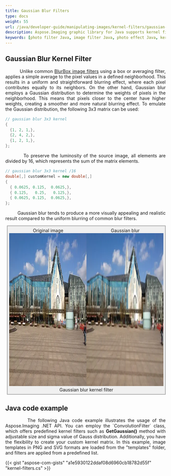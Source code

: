 ```yaml
---
title: Gaussian Blur Filters
type: docs
weight: 55
url: /java/developer-guide/manipulating-images/kernel-filters/gaussian-blur-filter/
description: Aspose.Imaging graphic library for Java supports kernel filters such Gaussian Blur as well as custom kernels.
keywords: [photo filter Java, image filter Java, photo effect Java, kernel filter, blur image, blur filter, Gaussian blur, kernel matrix, convolution operation, custom kernel filter]
---
```


## Gaussian Blur Kernel Filter

<p align='justify'>
&nbsp;&nbsp;&nbsp;&nbsp;&nbsp;&nbsp;&nbsp;&nbsp;
 Unlike common <a href="../blur-filter/">BlurBox image filters</a> using a box or averaging filter, applies a simple average to the pixel values in a defined neighborhood. This results in a uniform and straightforward blurring effect, where each pixel contributes equally to its neighbors. On the other hand, Gaussian blur employs a Gaussian distribution to determine the weights of pixels in the neighborhood. This means that pixels closer to the center have higher weights, creating a smoother and more natural blurring effect. To emulate the Gaussian distribution, the following 3x3 matrix can be used:
</p>

```cs
// gaussian blur 3x3 kernel
{
  {1, 2, 1,},
  {2, 4, 2,},
  {1, 2, 1,},
};
```
<p align='justify'>
&nbsp;&nbsp;&nbsp;&nbsp;&nbsp;&nbsp;&nbsp;&nbsp;
To preserve the luminosity of the source image, all elements are divided by 16, which represents the sum of the matrix elements.
</p>

```cs
// gaussian blur 3x3 kernel /16
double[,] customKernel = new double[,]
{
  { 0.0625, 0.125,  0.0625,},
  { 0.125,   0.25,   0.125,},
  { 0.0625, 0.125,  0.0625,},
};
```

<p align='justify'>
&nbsp;&nbsp;&nbsp;&nbsp;&nbsp;&nbsp;&nbsp;&nbsp;
Gaussian blur tends to produce a more visually appealing and realistic result compared to the uniform blurring of common blur filters.
</p>

<style>
   .frame {
    border: 2px solid darkgray;
    padding: 5px;
    margin: 10px 0 5px 5px;
    background: #f0f0f0;
    align-items: center;
   }
   .marginauto {
    margin: 10px auto 20px;
    display: block;
   }
   .frame figcaption {
    margin: 0 auto;
    display: flex;
    flex-direction: row;
    justify-content: center;
   }
   .container {
    display: flex;
    flex-direction: row;
    align-items: center;
    justify-content: space-around;
   }
</style>

<figure class="frame">
<div class="container">
    <div>
        <figcaption>Original image</figcaption>
    </div>
    <div>
        <figcaption>Gaussian blur</figcaption>
    </div>
</div>
<div class="container">
    <div>
        <img src="../template-building.webp" alt="Original landscape image" width="640" height="480"/>
    </div>
    <div>
        <img src="./gaussian-blur-kernel-filter.webp" alt="Gaussian blur kernel filter" width="640" height="480"/>
    </div>
</div>
<figcaption>Gaussian blur kernel filter</figcaption>
</figure>


## Java code example

<p align='justify'>
&nbsp;&nbsp;&nbsp;&nbsp;&nbsp;&nbsp;&nbsp;&nbsp;
The following Java code example illustrates the usage of the Aspose.Imaging .NET API. You can employ the `ConvolutionFilter` class, which offers predefined kernel filters such as <strong>GetGaussian()</strong> method with adjustable size and sigma value of Gauss distribution. Additionally, you have the flexibility to create your custom kernel matrix. In this example, image templates in PNG and SVG formats are loaded from the "templates" folder, and filters are applied from a predefined list.
</p>

{{< gist "aspose-com-gists" "a1e5930122ddaf08d6960cb18782d55f" "kernel-filters.cs" >}}
